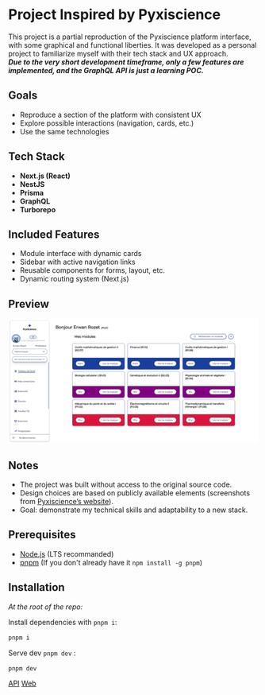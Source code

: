 # Project Inspired by Pyxiscience

This project is a partial reproduction of the Pyxiscience platform interface, with some graphical and functional liberties. It was developed as a personal project to familiarize myself with their tech stack and UX approach.  
**_Due to the very short development timeframe, only a few features are implemented, and the GraphQL API is just a learning POC._**

## Goals

- Reproduce a section of the platform with consistent UX
- Explore possible interactions (navigation, cards, etc.)
- Use the same technologies

## Tech Stack

- **Next.js (React)**
- **NestJS**
- **Prisma**
- **GraphQL**
- **Turborepo**

## Included Features

- Module interface with dynamic cards
- Sidebar with active navigation links
- Reusable components for forms, layout, etc.
- Dynamic routing system (Next.js)

## Preview

![screenshot](./apps/web/public/screenshot.png)

## Notes

- The project was built without access to the original source code.
- Design choices are based on publicly available elements (screenshots from [Pyxiscience’s website](https://pyxiscience.com/)).
- Goal: demonstrate my technical skills and adaptability to a new stack.

## Prerequisites

- [Node.js](https://nodejs.org/) (LTS recommanded)
- [pnpm](https://pnpm.io/) (If you don't already have it `npm install -g pnpm`)

## Installation

_At the root of the repo:_

Install dependencies with `pnpm i`:

```bash
pnpm i
```

Serve dev `pnpm dev` :

```bash
pnpm dev
```

[API](http://localhost:3000/graphql)
[Web](http://localhost:3001/dashboard)
